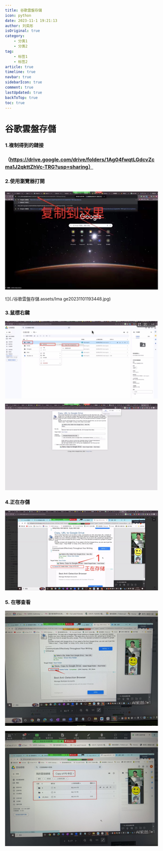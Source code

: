 ```yaml
---
title: 谷歌雲盤存儲
icon: python
date: 2023-11-1 19:21:13
author: 刘奕彤
isOriginal: true
category: 
    - 分类1
    - 分类2
tag:
    - 标签1
    - 标签2
article: true
timeline: true
navbar: true
sidebarIcon: true
comment: true
lastUpdated: true
backToTop: true
toc: true
---
```


#  谷歌雲盤存儲

### 1.複制得到的鏈接

### （https://drive.google.com/drive/folders/1Ag04fwqtLGdcvZcma1J2qkttZhVc-TRG?usp=sharing）

### 2.使用瀏覽器打開

### ![](./谷歌雲盤存儲.assets/Image20231101193157.jpg)

![](./谷歌雲盤存儲.assets/Ima ge20231101193448.jpg)

### 3.鼠標右鍵

![](./谷歌雲盤存儲.assets/Image20231101195620.jpg)

![](./谷歌雲盤存儲.assets/Image20231101195630.jpg)

### 4.正在存儲

![](./谷歌雲盤存儲.assets/Image20231101200208.jpg)

### 5. 在哪查看

![](./谷歌雲盤存儲.assets/Image20231101200835.jpg)

![](./谷歌雲盤存儲.assets/Image20231101200840.jpg)
